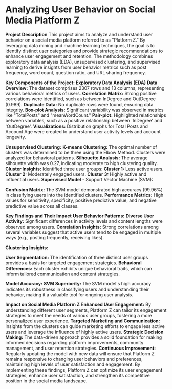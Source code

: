 # Analyzing User Behavior on Social Media Platform Z
**Project Description**
This project aims to analyze and understand user behavior on a social media platform referred to as "Platform Z." By leveraging data mining and machine learning techniques, the goal is to identify distinct user categories and provide strategic recommendations to enhance user engagement and retention. The methodology combines exploratory data analysis (EDA), unsupervised clustering, and supervised learning to derive insights from user behavior metrics such as post frequency, word count, question ratio, and URL sharing frequency.

**Key Components of the Project:
Exploratory Data Analysis (EDA)**
**Data Overview:** The dataset comprises 2307 rows and 13 columns, representing various behavioral metrics of users.
**Correlation Matrix:** Strong positive correlations were identified, such as between InDegree and OutDegree (0.989).
**Duplicate Data:** No duplicate rows were found, ensuring data integrity.
**Box-plot Analysis:** Significant variability was observed in metrics like "TotalPosts" and "meanWordCount."
**Pair-plot:** Highlighted relationships between variables, such as a positive relationship between 'InDegree' and 'OutDegree'.
**Visualizations:** Distribution graphs for Total Posts and Account Age were created to understand user activity levels and account longevity.

**Unsupervised Clustering:**
**K-means Clustering:** The optimal number of clusters was determined to be three using the Elbow Method. Clusters were analyzed for behavioral patterns.
**Silhouette Analysis:** The average silhouette width was 0.27, indicating moderate to high clustering quality.
**Cluster Insights:** Identified three user groups:
**Cluster 1:** Less active users.
**Cluster 2:** Moderately engaged users.
**Cluster 3:** Highly active and influential users.
**Supervised Model** - Support Vector Machine (SVM):

**Confusion Matrix:** The SVM model demonstrated high accuracy (99.96%) in classifying users into the identified clusters.
**Performance Metrics:** High values for sensitivity, specificity, positive predictive value, and negative predictive value across all classes.

**Key Findings and Their Impact**
**User Behavior Patterns:**
**Diverse User Activity:** Significant differences in activity levels and content lengths were observed among users.
**Correlation Insights:** Strong correlations among several variables suggest that active users tend to be engaged in multiple ways (e.g., posting frequently, receiving likes).

**Clustering Insights:**

**User Segmentation:** The identification of three distinct user groups provides a basis for targeted engagement strategies.
**Behavioral Differences:** Each cluster exhibits unique behavioral traits, which can inform tailored communication and content strategies.

**Model Accuracy:**
**SVM Superiority:** The SVM model's high accuracy indicates its robustness in classifying users and understanding their behavior, making it a valuable tool for ongoing user analysis.

**Impact on Social Media Platform Z**
E**nhanced User Engagement:** By understanding different user segments, Platform Z can tailor its engagement strategies to meet the needs of various user groups, fostering a more personalized user experience.
**Targeted Marketing and Communication:** Insights from the clusters can guide marketing efforts to engage less active users and leverage the influence of highly active users.
**Strategic Decision Making:** The data-driven approach provides a solid foundation for making informed decisions regarding platform improvements, community management, and user retention strategies.
**Continuous Improvement:** Regularly updating the model with new data will ensure that Platform Z remains responsive to changing user behaviors and preferences, maintaining high levels of user satisfaction and engagement.
By implementing these findings, Platform Z can optimize its user engagement strategies, enhance user satisfaction, and strengthen its competitive position in the social media landscape.
